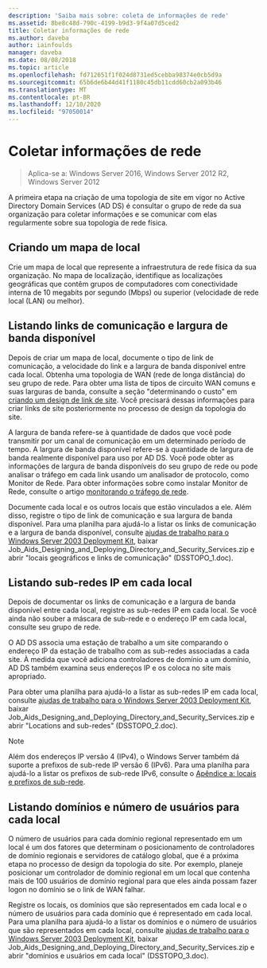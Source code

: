 ```yaml
---
description: 'Saiba mais sobre: coleta de informações de rede'
ms.assetid: 8be8c48d-790c-4199-b9d3-9f4a07d5ced2
title: Coletar informações de rede
ms.author: daveba
author: iainfoulds
manager: daveba
ms.date: 08/08/2018
ms.topic: article
ms.openlocfilehash: fd712651f1f024d8731ed5cebba98374e0cb5d9a
ms.sourcegitcommit: 65b6de6b44d41f1180c45db11cdd60cb2a093b46
ms.translationtype: MT
ms.contentlocale: pt-BR
ms.lasthandoff: 12/10/2020
ms.locfileid: "97050014"
---
```

# <a name="collecting-network-information"></a>Coletar informações de rede

> Aplica-se a: Windows Server 2016, Windows Server 2012 R2, Windows Server 2012

A primeira etapa na criação de uma topologia de site em vigor no Active Directory Domain Services (AD DS) é consultar o grupo de rede da sua organização para coletar informações e se comunicar com elas regularmente sobre sua topologia de rede física.

## <a name="creating-a-location-map"></a>Criando um mapa de local

Crie um mapa de local que represente a infraestrutura de rede física da sua organização. No mapa de localização, identifique as localizações geográficas que contêm grupos de computadores com conectividade interna de 10 megabits por segundo (Mbps) ou superior (velocidade de rede local (LAN) ou melhor).

## <a name="listing-communication-links-and-available-bandwidth"></a>Listando links de comunicação e largura de banda disponível

Depois de criar um mapa de local, documente o tipo de link de comunicação, a velocidade do link e a largura de banda disponível entre cada local. Obtenha uma topologia de WAN (rede de longa distância) do seu grupo de rede. Para obter uma lista de tipos de circuito WAN comuns e suas larguras de banda, consulte a seção "determinando o custo" em [criando um design de link de site](../../ad-ds/plan/Creating-a-Site-Link-Design.md). Você precisará dessas informações para criar links de site posteriormente no processo de design da topologia do site.

A largura de banda refere-se à quantidade de dados que você pode transmitir por um canal de comunicação em um determinado período de tempo. A largura de banda disponível refere-se à quantidade de largura de banda realmente disponível para uso por AD DS. Você pode obter as informações de largura de banda disponíveis do seu grupo de rede ou pode analisar o tráfego em cada link usando um analisador de protocolo, como Monitor de Rede. Para obter informações sobre como instalar Monitor de Rede, consulte o artigo [monitorando o tráfego de rede](/previous-versions/windows/it-pro/windows-server-2003/cc783075(v=ws.10)).

Documente cada local e os outros locais que estão vinculados a ele. Além disso, registre o tipo de link de comunicação e sua largura de banda disponível. Para uma planilha para ajudá-lo a listar os links de comunicação e a largura de banda disponível, consulte [ajudas de trabalho para o Windows Server 2003 Deployment Kit](https://microsoft.com/download/details.aspx?id=9608), baixar Job_Aids_Designing_and_Deploying_Directory_and_Security_Services.zip e abrir "locais geográficos e links de comunicação" (DSSTOPO_1.doc).

## <a name="listing-ip-subnets-within-each-location"></a>Listando sub-redes IP em cada local

Depois de documentar os links de comunicação e a largura de banda disponível entre cada local, registre as sub-redes IP em cada local. Se você ainda não souber a máscara de sub-rede e o endereço IP em cada local, consulte seu grupo de rede.

O AD DS associa uma estação de trabalho a um site comparando o endereço IP da estação de trabalho com as sub-redes associadas a cada site. À medida que você adiciona controladores de domínio a um domínio, AD DS também examina seus endereços IP e os coloca no site mais apropriado.

Para obter uma planilha para ajudá-lo a listar as sub-redes IP em cada local, consulte [ajudas de trabalho para o Windows Server 2003 Deployment Kit](https://microsoft.com/download/details.aspx?id=9608), baixar Job_Aids_Designing_and_Deploying_Directory_and_Security_Services.zip e abrir "Locations and sub-redes" (DSSTOPO_2.doc).

> [!NOTE]
> Além dos endereços IP versão 4 (IPv4), o Windows Server também dá suporte a prefixos de sub-rede IP versão 6 (IPv6). Para uma planilha para ajudá-lo a listar os prefixos de sub-rede IPv6, consulte o [Apêndice a: locais e prefixos de sub-rede](../../ad-ds/plan/Appendix-A--Locations-and-Subnet-Prefixes.md).

## <a name="listing-domains-and-number-of-users-for-each-location"></a>Listando domínios e número de usuários para cada local

O número de usuários para cada domínio regional representado em um local é um dos fatores que determinam o posicionamento de controladores de domínio regionais e servidores de catálogo global, que é a próxima etapa no processo de design da topologia do site. Por exemplo, planeje posicionar um controlador de domínio regional em um local que contenha mais de 100 usuários de domínio regional para que eles ainda possam fazer logon no domínio se o link de WAN falhar.

Registre os locais, os domínios que são representados em cada local e o número de usuários para cada domínio que é representado em cada local. Para uma planilha para ajudá-lo a listar os domínios e o número de usuários que são representados em cada local, consulte [ajudas de trabalho para o Windows Server 2003 Deployment Kit](https://microsoft.com/download/details.aspx?id=9608), baixar Job_Aids_Designing_and_Deploying_Directory_and_Security_Services.zip e abrir "domínios e usuários em cada local" (DSSTOPO_3.doc).
